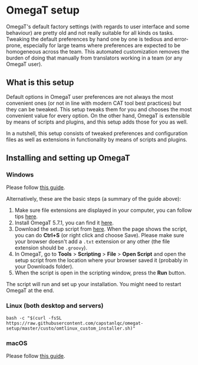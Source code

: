 # OmegaT setup

OmegaT's default factory settings (with regards to user interface and some behaviour) are pretty old and not really suitable for all kinds os tasks. Tweaking the default preferences by hand one by one is tedious and error-prone, especially for large teams where preferences are expected to be homogeneous across the team. This automated customization removes the burden of doing that manually from translators working in a team (or any OmegaT user).

## What is this setup

Default options in OmegaT user preferences are not always the most convenient ones (or not in line with modern CAT tool best practices) but they can be tweaked. This setup tweaks them for you and chooses the most convenient value for every option. On the other hand, OmegaT is extensible by means of scripts and plugins, and this setup adds those for you as well.

In a nutshell, this setup consists of tweaked preferences and configuration files as well as extensions in functionality by means of scripts and plugins.

## Installing and setting up OmegaT

### Windows

Please follow [this guide](https://slides.com/capstan/omegat-v5-install-and-setup-guide).

Alternatively, these are the basic steps (a summary of the guide above):

1. Make sure file extensions are displayed in your computer, you can follow tips [here](https://www.howtogeek.com/205086/beginner-how-to-make-windows-show-file-extensions/).
2. Install OmegaT 5.7.1, you can find it [here](https://sourceforge.net/projects/omegat/files/OmegaT%20-%20Latest/OmegaT%205.7.1/OmegaT_5.7.1_Beta_Windows_64_Signed.exe/download).
3. Download the setup script from [here](https://cat.capstan.be/OmegaT/installer/scripts/updateConfigBundle.groovy). When the page shows the script, you can do **Ctrl+S** (or right click and choose Save). Please make sure your browser doesn't add a `.txt` extension or any other (the file extension should be `.groovy`).
4. In OmegaT, go to **Tools** > **Scripting** > **File** > **Open Script** and open the setup script from the location where your browser saved it (probably in your Downloads folder).
5. When the script is open in the scripting window, press the **Run** button.

The script will run and set up your installation. You might need to restart OmegaT at the end.

<!-- @TODO: write instructions for chocolatey in PowerShell -->

### Linux (both desktop and servers)

```
bash -c "$(curl -fsSL https://raw.githubusercontent.com/capstanlqc/omegat-setup/master/custo/omtlinux_custom_installer.sh)"
```

### macOS

Please follow [this guide](https://slides.com/capstan/omegat-v5-install-and-setup-guide-macos).
